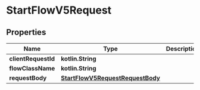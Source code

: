 
# StartFlowV5Request

## Properties
Name | Type | Description | Notes
------------ | ------------- | ------------- | -------------
**clientRequestId** | **kotlin.String** |  | 
**flowClassName** | **kotlin.String** |  | 
**requestBody** | [**StartFlowV5RequestRequestBody**](StartFlowV5RequestRequestBody.md) |  | 



